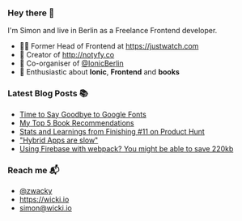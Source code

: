 ### Hey there 👋

I'm Simon and live in Berlin as a Freelance Frontend developer.

* 👨‍💻 Former Head of Frontend at https://justwatch.com
* 🔔 Creator of http://notyfy.co
* 📅 Co-organiser of [@IonicBerlin](https://twitter.com/IonicBerlin)
* 🥰 Enthusiastic about **Ionic**, **Frontend** and **books**

### Latest Blog Posts 📚
<!-- BLOG-POST-LIST:START -->
- [Time to Say Goodbye to Google Fonts](https://wicki.io/posts/2020-11-google-fonts/)
- [My Top 5 Book Recommendations](https://wicki.io/posts/2020-09-my-top-5-book-recommendations/)
- [Stats and Learnings from Finishing #11 on Product Hunt](https://wicki.io/posts/2020-06-stats-and-learnings-from-finishing-11-on-product-hunt/)
- ["Hybrid Apps are slow"](https://wicki.io/posts/2019-11-hybrid-apps-are-slow/)
- [Using Firebase with webpack? You might be able to save 220kb](https://wicki.io/posts/2017-08-using-firebase-you-might-be-able-to-save-220kb/)
<!-- BLOG-POST-LIST:END -->

### Reach me 📬

- [@zwacky](https://twitter.com/zwacky)
- https://wicki.io
- simon@wicki.io

